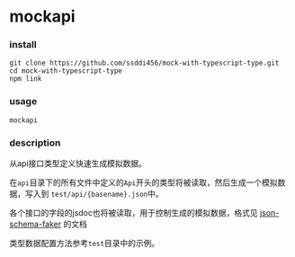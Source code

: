 mockapi
=======

### install 

```
git clone https://github.com/ssddi456/mock-with-typescript-type.git
cd mock-with-typescript-type
npm link
```

### usage

```
mockapi
```

### description

从api接口类型定义快速生成模拟数据。

在`api`目录下的所有文件中定义的`Api`开头的类型将被读取，然后生成一个模拟数据，写入到
`test/api/{basename}.json`中。

各个接口的字段的jsdoc也将被读取，用于控制生成的模拟数据，格式见
[json-schema-faker](https://github.com/json-schema-faker/json-schema-faker) 的文档

类型数据配置方法参考`test`目录中的示例。

